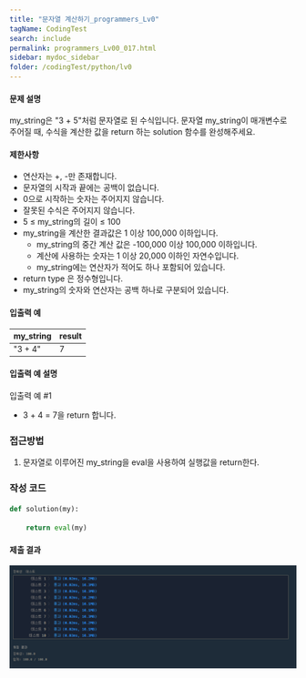 ```yaml
---
title: "문자열 계산하기_programmers_Lv0"
tagName: CodingTest
search: include
permalink: programmers_Lv00_017.html
sidebar: mydoc_sidebar
folder: /codingTest/python/lv0
---
```



#### 문제 설명 <br>

my_string은 "3 + 5"처럼 문자열로 된 수식입니다. 문자열 my_string이 매개변수로 주어질 때, 수식을 계산한 값을 return 하는 solution 함수를 완성해주세요.

#### 제한사항 <br>

- 연산자는 +, -만 존재합니다.
- 문자열의 시작과 끝에는 공백이 없습니다.
- 0으로 시작하는 숫자는 주어지지 않습니다.
- 잘못된 수식은 주어지지 않습니다.
- 5 ≤ my_string의 길이 ≤ 100
- my_string을 계산한 결과값은 1 이상 100,000 이하입니다.
    - my_string의 중간 계산 값은 -100,000 이상 100,000 이하입니다.
    - 계산에 사용하는 숫자는 1 이상 20,000 이하인 자연수입니다.
    - my_string에는 연산자가 적어도 하나 포함되어 있습니다.
- return type 은 정수형입니다.
- my_string의 숫자와 연산자는 공백 하나로 구분되어 있습니다.

#### 입출력 예 <br>
  
my_string|	result
---|---
"3 + 4"|	7

#### 입출력 예 설명 <br>

입출력 예 #1
- 3 + 4 = 7을 return 합니다.

### 접근방법 <br>

1. 문자열로 이루어진 my_string을 eval을 사용하여 실행값을 return한다.

### 작성 코드 <br>

```python
def solution(my):
    
    return eval(my)
```

#### 제출 결과

![제출 결과](\images\programmers_Lv00_017.png)



